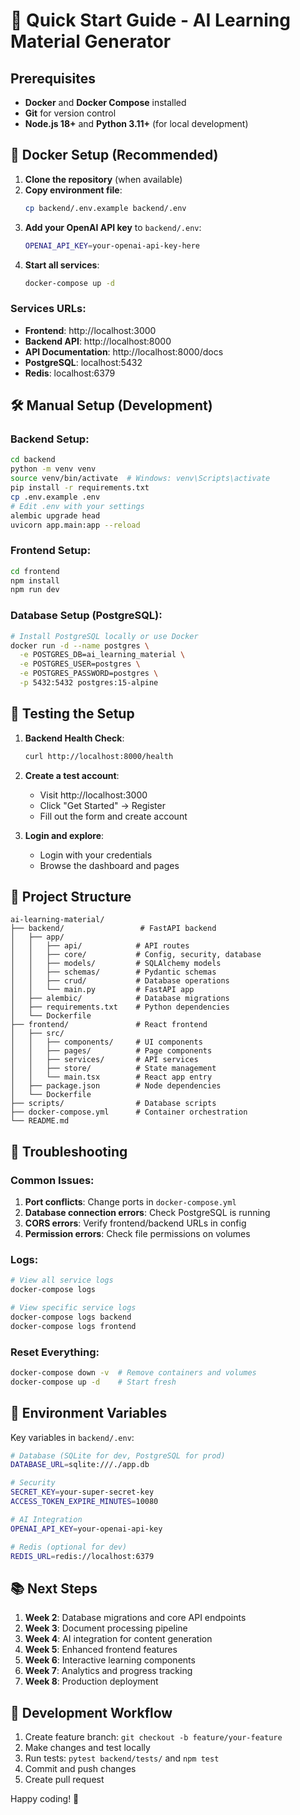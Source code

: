 # 🚀 Quick Start Guide - AI Learning Material Generator

## Prerequisites

- **Docker** and **Docker Compose** installed
- **Git** for version control
- **Node.js 18+** and **Python 3.11+** (for local development)

## 🐳 Docker Setup (Recommended)

1. **Clone the repository** (when available)
2. **Copy environment file**:
   ```bash
   cp backend/.env.example backend/.env
   ```
3. **Add your OpenAI API key** to `backend/.env`:
   ```bash
   OPENAI_API_KEY=your-openai-api-key-here
   ```
4. **Start all services**:
   ```bash
   docker-compose up -d
   ```

### Services URLs:
- **Frontend**: http://localhost:3000
- **Backend API**: http://localhost:8000
- **API Documentation**: http://localhost:8000/docs
- **PostgreSQL**: localhost:5432
- **Redis**: localhost:6379

## 🛠 Manual Setup (Development)

### Backend Setup:
```bash
cd backend
python -m venv venv
source venv/bin/activate  # Windows: venv\Scripts\activate
pip install -r requirements.txt
cp .env.example .env
# Edit .env with your settings
alembic upgrade head
uvicorn app.main:app --reload
```

### Frontend Setup:
```bash
cd frontend
npm install
npm run dev
```

### Database Setup (PostgreSQL):
```bash
# Install PostgreSQL locally or use Docker
docker run -d --name postgres \
  -e POSTGRES_DB=ai_learning_material \
  -e POSTGRES_USER=postgres \
  -e POSTGRES_PASSWORD=postgres \
  -p 5432:5432 postgres:15-alpine
```

## 🧪 Testing the Setup

1. **Backend Health Check**:
   ```bash
   curl http://localhost:8000/health
   ```

2. **Create a test account**:
   - Visit http://localhost:3000
   - Click "Get Started" → Register
   - Fill out the form and create account

3. **Login and explore**:
   - Login with your credentials
   - Browse the dashboard and pages

## 📁 Project Structure

```
ai-learning-material/
├── backend/                 # FastAPI backend
│   ├── app/
│   │   ├── api/            # API routes
│   │   ├── core/           # Config, security, database
│   │   ├── models/         # SQLAlchemy models
│   │   ├── schemas/        # Pydantic schemas
│   │   ├── crud/           # Database operations
│   │   └── main.py         # FastAPI app
│   ├── alembic/            # Database migrations
│   ├── requirements.txt    # Python dependencies
│   └── Dockerfile
├── frontend/               # React frontend
│   ├── src/
│   │   ├── components/     # UI components
│   │   ├── pages/          # Page components
│   │   ├── services/       # API services
│   │   ├── store/          # State management
│   │   └── main.tsx        # React app entry
│   ├── package.json        # Node dependencies
│   └── Dockerfile
├── scripts/                # Database scripts
├── docker-compose.yml      # Container orchestration
└── README.md
```

## 🐛 Troubleshooting

### Common Issues:

1. **Port conflicts**: Change ports in `docker-compose.yml`
2. **Database connection errors**: Check PostgreSQL is running
3. **CORS errors**: Verify frontend/backend URLs in config
4. **Permission errors**: Check file permissions on volumes

### Logs:
```bash
# View all service logs
docker-compose logs

# View specific service logs
docker-compose logs backend
docker-compose logs frontend
```

### Reset Everything:
```bash
docker-compose down -v  # Remove containers and volumes
docker-compose up -d    # Start fresh
```

## 🔑 Environment Variables

Key variables in `backend/.env`:

```bash
# Database (SQLite for dev, PostgreSQL for prod)
DATABASE_URL=sqlite:///./app.db

# Security
SECRET_KEY=your-super-secret-key
ACCESS_TOKEN_EXPIRE_MINUTES=10080

# AI Integration
OPENAI_API_KEY=your-openai-api-key

# Redis (optional for dev)
REDIS_URL=redis://localhost:6379
```

## 📚 Next Steps

1. **Week 2**: Database migrations and core API endpoints
2. **Week 3**: Document processing pipeline
3. **Week 4**: AI integration for content generation
4. **Week 5**: Enhanced frontend features
5. **Week 6**: Interactive learning components
6. **Week 7**: Analytics and progress tracking
7. **Week 8**: Production deployment

## 🤝 Development Workflow

1. Create feature branch: `git checkout -b feature/your-feature`
2. Make changes and test locally
3. Run tests: `pytest backend/tests/` and `npm test` 
4. Commit and push changes
5. Create pull request

Happy coding! 🎉
